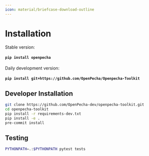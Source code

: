 ```yaml
---
icon: material/briefcase-download-outline 
---
```


# Installation

Stable version:

#### `pip install openpecha`

Daily development version:

#### `pip install git+https://github.com/OpenPecha/Openpecha-Toolkit`

## Developer Installation
```bash
git clone https://github.com/OpenPecha-dev/openpecha-toolkit.git
cd openpecha-toolkit
pip install -r requirements-dev.txt
pip install -e .
pre-commit install
```

## Testing
```bash
PYTHONPATH=.:$PYTHONPATH pytest tests
```

